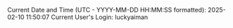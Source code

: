 Current Date and Time (UTC - YYYY-MM-DD HH:MM:SS formatted): 2025-02-10 11:50:07
Current User's Login: luckyaiman
